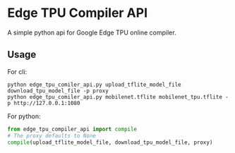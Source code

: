 # Edge TPU Compiler API

A simple python api for Google Edge TPU online compiler.

## Usage

For cli:
```shell
python edge_tpu_comiler_api.py upload_tflite_model_file download_tpu_model_file -p proxy
python edge_tpu_comiler_api.py mobilenet.tflite mobilenet_tpu.tflite -p http://127.0.0.1:1080
```

For python:
```python
from edge_tpu_compiler_api import compile
# The proxy defaults to None
compile(upload_tflite_model_file, download_tpu_model_file, proxy)
```
